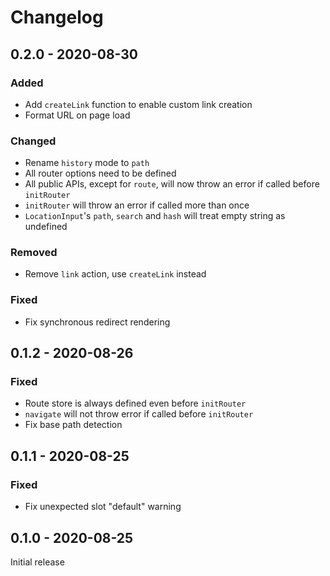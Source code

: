 # Changelog

## 0.2.0 - 2020-08-30

### Added

- Add `createLink` function to enable custom link creation
- Format URL on page load

### Changed

- Rename `history` mode to `path`
- All router options need to be defined
- All public APIs, except for `route`, will now throw an error if called before `initRouter`
- `initRouter` will throw an error if called more than once
- `LocationInput`'s `path`, `search` and `hash` will treat empty string as undefined

### Removed

- Remove `link` action, use `createLink` instead

### Fixed

- Fix synchronous redirect rendering

## 0.1.2 - 2020-08-26

### Fixed

- Route store is always defined even before `initRouter`
- `navigate` will not throw error if called before `initRouter`
- Fix base path detection

## 0.1.1 - 2020-08-25

### Fixed

- Fix unexpected slot "default" warning

## 0.1.0 - 2020-08-25

Initial release
